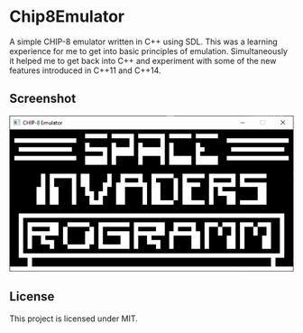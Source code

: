 # Chip8Emulator

A simple CHIP-8 emulator written in C++ using SDL. This was a learning experience for me to get into basic principles of emulation. Simultaneously it helped me to get back into C++ and experiment with some of the new features introduced in C++11 and C++14.

## Screenshot

![Chip8-Emulator screenhot](Chip8EmulatorScreenshot.PNG)

## License

This project is licensed under MIT.
